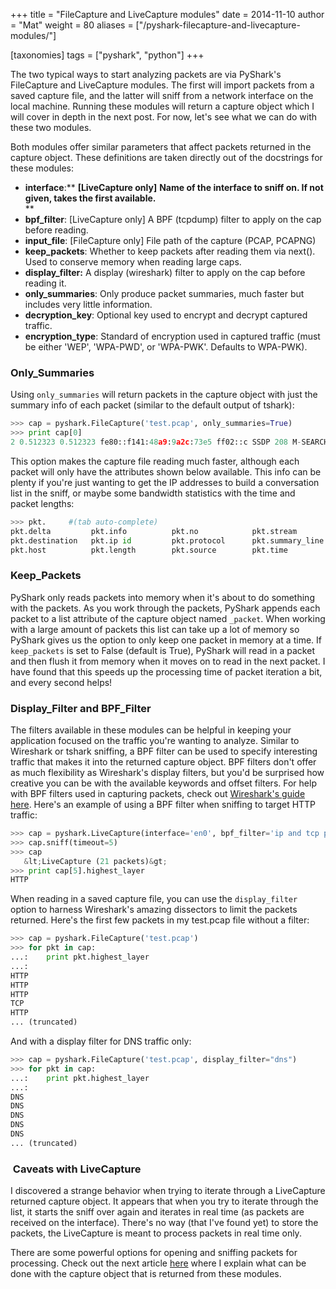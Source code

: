 +++
title = "FileCapture and LiveCapture modules"
date = 2014-11-10
author = "Mat"
weight = 80
aliases = ["/pyshark-filecapture-and-livecapture-modules/"]

[taxonomies]
tags = ["pyshark", "python"]
+++

The two typical ways to start analyzing packets are via PyShark's FileCapture and LiveCapture modules. The first will import packets from a saved capture file, and the latter will sniff from a network interface on the local machine. Running these modules will return a capture object which I will cover in depth in the next post. For now, let's see what we can do with these two modules.

<!-- more -->
Both modules offer similar parameters that affect packets returned in the capture object. These definitions are taken directly out of the docstrings for these modules:

  * **interface**:** **[LiveCapture only]** **Name of the interface to sniff on. If not given, takes the first available.**  
** 
  * **bpf_filter**: [LiveCapture only] A BPF (tcpdump) filter to apply on the cap before reading.
  * **input_file**: [FileCapture only] File path of the capture (PCAP, PCAPNG)
  * **keep_packets**: Whether to keep packets after reading them via next(). Used to conserve memory when reading large caps.
  * **display_filter:** A display (wireshark) filter to apply on the cap before reading it.
  * **only_summaries**: Only produce packet summaries, much faster but includes very little information.
  * **decryption_key**: Optional key used to encrypt and decrypt captured traffic.
  * **encryption_type**: Standard of encryption used in captured traffic (must be either 'WEP', 'WPA-PWD', or 'WPA-PWK'. Defaults to WPA-PWK).

### Only_Summaries

Using `only_summaries` will return packets in the capture object with just the summary info of each packet (similar to the default output of tshark):

```python
>>> cap = pyshark.FileCapture('test.pcap', only_summaries=True)
>>> print cap[0]
2 0.512323 0.512323 fe80::f141:48a9:9a2c:73e5 ff02::c SSDP 208 M-SEARCH * HTTP/
```

This option makes the capture file reading much faster, although each packet will only have the attributes shown below available. This info can be plenty if you're just wanting to get the IP addresses to build a conversation list in the sniff, or maybe some bandwidth statistics with the time and packet lengths:

```python
>>> pkt.     #(tab auto-complete)
pkt.delta         pkt.info          pkt.no            pkt.stream        pkt.window
pkt.destination   pkt.ip id         pkt.protocol      pkt.summary_line
pkt.host          pkt.length        pkt.source        pkt.time
```

### **Keep_Packets**

PyShark only reads packets into memory when it's about to do something with the packets. As you work through the packets, PyShark appends each packet to a list attribute of the capture object named `_packet`. When working with a large amount of packets this list can take up a lot of memory so PyShark gives us the option to only keep one packet in memory at a time. If `keep_packets` is set to False (default is True), PyShark will read in a packet and then flush it from memory when it moves on to read in the next packet. I have found that this speeds up the processing time of packet iteration a bit, and every second helps!

### Display_Filter and BPF_Filter

The filters available in these modules can be helpful in keeping your application focused on the traffic you're wanting to analyze. Similar to Wireshark or tshark sniffing, a BPF filter can be used to specify interesting traffic that makes it into the returned capture object. BPF filters don't offer as much flexibility as Wireshark's display filters, but you'd be surprised how creative you can be with the available keywords and offset filters. For help with BPF filters used in capturing packets, check out <a title="Wireshark Capture Filters" href="http://wiki.wireshark.org/CaptureFilters" target="_blank">Wireshark's guide here</a>. Here's an example of using a BPF filter when sniffing to target HTTP traffic:

```python
>>> cap = pyshark.LiveCapture(interface='en0', bpf_filter='ip and tcp port 80')
>>> cap.sniff(timeout=5)
>>> cap
   &lt;LiveCapture (21 packets)&gt;
>>> print cap[5].highest_layer
HTTP
```

When reading in a saved capture file, you can use the `display_filter` option to harness Wireshark's amazing dissectors to limit the packets returned. Here's the first few packets in my test.pcap file without a filter:

```python
>>> cap = pyshark.FileCapture('test.pcap')
>>> for pkt in cap:
...:    print pkt.highest_layer
...:
HTTP
HTTP
HTTP
TCP
HTTP
... (truncated)
```

And with a display filter for DNS traffic only:

```python
>>> cap = pyshark.FileCapture('test.pcap', display_filter="dns")
>>> for pkt in cap:
...:    print pkt.highest_layer
...:
DNS
DNS
DNS
DNS
DNS
... (truncated)
```

###  Caveats with LiveCapture

I discovered a strange behavior when trying to iterate through a LiveCapture returned capture object. It appears that when you try to iterate through the list, it starts the sniff over again and iterates in real time (as packets are received on the interface). There's no way (that I've found yet) to store the packets, the LiveCapture is meant to process packets in real time only.

There are some powerful options for opening and sniffing packets for processing. Check out the next article [here](../capture-object/ "PyShark – Using the capture Object") where I explain what can be done with the capture object that is returned from these modules.
